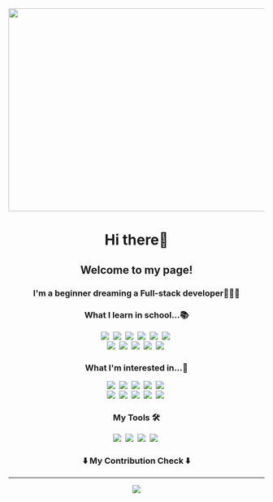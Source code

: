 <div align="center">
  <img src="https://github.com/user-attachments/assets/46d4a8ec-225f-42b1-b3c4-6f1e80abced9" width="1000px" height="400px">
</div>
<h1 align="center">Hi there👋</h2>
<h2 align="center">Welcome to my page!</h3>
<h3 align="center">I'm a beginner dreaming a Full-stack developer👩🏻‍💻</h3>



<h3 align="center">What I learn in school...📚</h3>
<p align="center">
  <img src="https://img.shields.io/badge/Python-3776AB?style=flat-square&logo=Python&logoColor=white"/></a>&nbsp
  <img src="https://img.shields.io/badge/HTML5-E34F26?style=flat-square&logo=HTML5&logoColor=white"/></a>&nbsp
  <img src="https://img.shields.io/badge/CSS3-1572B6?style=flat-square&logo=CSS3&logoColor=white"/></a>&nbsp
  <img src="https://img.shields.io/badge/JavaScript-F7DF1E?style=flat-square&logo=JavaScript&logoColor=white"/></a>&nbsp
  <img src="https://img.shields.io/badge/React-61DAFB?style=flat-square&logo=React&logoColor=white"/></a>&nbsp
  <img src="https://img.shields.io/badge/Node.js-5FA04E?style=flat-square&logo=Node.js&logoColor=white"/></a>&nbsp
  <br>
  <img src="https://img.shields.io/badge/Java-4479A1?style=flat-square&logo=Java&logoColor=white"/></a>&nbsp
  <img src="https://img.shields.io/badge/TheAlgorithms-00BCB4?style=flat-square&logo=TheAlgorithms&logoColor=white"/></a>&nbsp
  <img src="https://img.shields.io/badge/Figma-F24E1E?style=flat-square&logo=Figma&logoColor=white"/></a>&nbsp
  <img src="https://img.shields.io/badge/Blender-E87D0D?style=flat-square&logo=Blender&logoColor=white"/></a>&nbsp
  <img src="https://img.shields.io/badge/Unity-000?style=flat-square&logo=Unity&logoColor=white"/></a>&nbsp
</p>
<h3 align="center">What I'm interested in...👀</h3>
<p align="center">
  <img src="https://img.shields.io/badge/React-61DAFB?style=flat-square&logo=React&logoColor=white"/></a>&nbsp
  <img src="https://img.shields.io/badge/Node.js-5FA04E?style=flat-square&logo=Node.js&logoColor=white"/></a>&nbsp
  <img src="https://img.shields.io/badge/MongoDB-47A248?style=flat-square&logo=MongoDB&logoColor=white"/></a>&nbsp
  <img src="https://img.shields.io/badge/AmazonWebServices-232F3E?style=flat-square&logo=AmazonWebServices&logoColor=white"/></a>&nbsp
  <img src="https://img.shields.io/badge/Amazon-DynamoDB-4053D6?style=flat-square&logo=Amazon-DynamoDB&logoColor=white"/></a>&nbsp
  <br>
  <img src="https://img.shields.io/badge/Flutter-02569B?style=flat-square&logo=Flutter&logoColor=white"/></a>&nbsp
  <img src="https://img.shields.io/badge/Dart-0175C2?style=flat-square&logo=Dart&logoColor=white"/></a>&nbsp
  <img src="https://img.shields.io/badge/Firebase-DD2C00?style=flat-square&logo=Firebase&logoColor=white"/></a>&nbsp
  <img src="https://img.shields.io/badge/NgRx-BA2BD2?style=flat-square&logo=NgRx&logoColor=white"/></a>&nbsp
  <img src="https://img.shields.io/badge/Flux-5468FF?style=flat-square&logo=Flux&logoColor=white"/></a>&nbsp
</p>
<h3 align="center">My Tools 🛠️</h3>
<p align="center">
  <img src="https://img.shields.io/badge/macOS-000000?style=flat-square&logo=macOS&logoColor=white"/></a>&nbsp
  <img src="https://img.shields.io/badge/PyCharm-000000?style=flat-square&logo=PyCharm&logoColor=white"/></a>&nbsp
  <img src="https://img.shields.io/badge/Eclipse-IDE-2C2255?style=flat-square&logo=Eclipse-IDE&logoColor=white"/></a>&nbsp
  <img src="https://img.shields.io/badge/VisualStudioCode-5277C3?style=flat-square&logo=VisualStudioCode&logoColor=white"/></a>&nbsp
</p>

<h3 align="center">⬇️ My Contribution Check ⬇️</h3>
<hr>
<a href="https://github.com/devxb/gitanimals">
  <div align="center">
    <img src="https://render.gitanimals.org/farms/{WorldFirefly}"/>
  </div>
</a>
<!--
**WorldFirefly/WorldFirefly** is a ✨ _special_ ✨ repository because its `README.md` (this file) appears on your GitHub profile.

Here are some ideas to get you started:

- 🔭 I’m currently working on ...
- 🌱 I’m currently learning ...
- 👯 I’m looking to collaborate on ...
- 🤔 I’m looking for help with ...
- 💬 Ask me about ...
- 📫 How to reach me: ...
- 😄 Pronouns: ...
- ⚡ Fun fact: ...
-->

